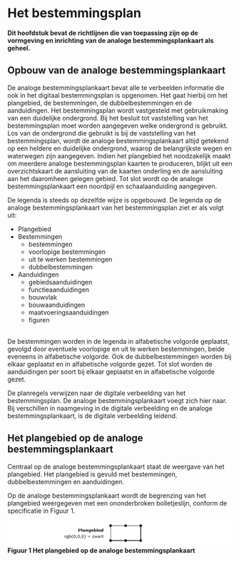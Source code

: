# Het bestemmingsplan
**Dit hoofdstuk bevat de richtlijnen die van toepassing zijn op de vormgeving en
inrichting van de analoge bestemmingsplankaart als geheel.**

## Opbouw van de analoge bestemmingsplankaart
De analoge bestemmingsplankaart bevat alle te verbeelden informatie die ook in
het digitaal bestemmingsplan is opgenomen. Het gaat hierbij om het plangebied,
de bestemmingen, de dubbelbestemmingen en de aanduidingen. Het bestemmingsplan
wordt vastgesteld met gebruikmaking van een duidelijke ondergrond. Bij het
besluit tot vaststelling van het bestemmingsplan moet worden aangegeven welke
ondergrond is gebruikt. Los van de ondergrond die gebruikt is bij de
vaststelling van het bestemmingsplan, wordt de analoge bestemmingsplankaart
altijd getekend op een heldere en duidelijke ondergrond, waarop de belangrijkste
wegen en waterwegen zijn aangegeven. Indien het plangebied het noodzakelijk
maakt om meerdere analoge bestemmingsplan kaarten te produceren, blijkt uit een
overzichtskaart de aansluiting van de kaarten onderling en de aansluiting aan
het daaromheen gelegen gebied. Tot slot wordt op de analoge bestemmingsplankaart
een noordpijl en schaalaanduiding aangegeven.

De legenda is steeds op dezelfde wijze is opgebouwd. De legenda op de analoge
bestemmingsplankaart van het bestemmingsplan ziet er als volgt uit:

-   Plangebied
-   Bestemmingen
	-   bestemmingen
	-   voorlopige bestemmingen
	-   uit te werken bestemmingen
	-   dubbelbestemmingen
-   Aanduidingen
	-   gebiedsaanduidingen
	-   functieaanduidingen
	-   bouwvlak
	-   bouwaanduidingen
	-   maatvoeringsaanduidingen
	-   figuren
</br></br>

De bestemmingen worden in de legenda in alfabetische volgorde geplaatst, gevolgd
door eventuele voorlopige en uit te werken bestemmingen, beide eveneens in
alfabetische volgorde. Ook de dubbelbestemmingen worden bij elkaar geplaatst en
in alfabetische volgorde gezet. Tot slot worden de aanduidingen per soort bij
elkaar geplaatst en in alfabetische volgorde gezet.

De planregels verwijzen naar de digitale verbeelding van het bestemmingsplan. De
analoge bestemmingsplankaart voegt zich hier naar. Bij verschillen in naamgeving
in de digitale verbeelding en de analoge bestemmingsplankaart, is de digitale
verbeelding leidend.

## Het plangebied op de analoge bestemmingsplankaart
Centraal op de analoge bestemmingsplankaart staat de weergave van het
plangebied. Het plangebied is gevuld met bestemmingen, dubbelbestemmingen en
aanduidingen.

Op de analoge bestemmingsplankaart wordt de begrenzing van het plangebied
weergegeven met een ononderbroken bolletjeslijn, conform de specificatie in
Figuur 1.
</br>

![](media/d178601d10b2451b1b36a553a3ae1555.png)  
**Figuur 1 Het plangebied op de analoge bestemmingsplankaart**

